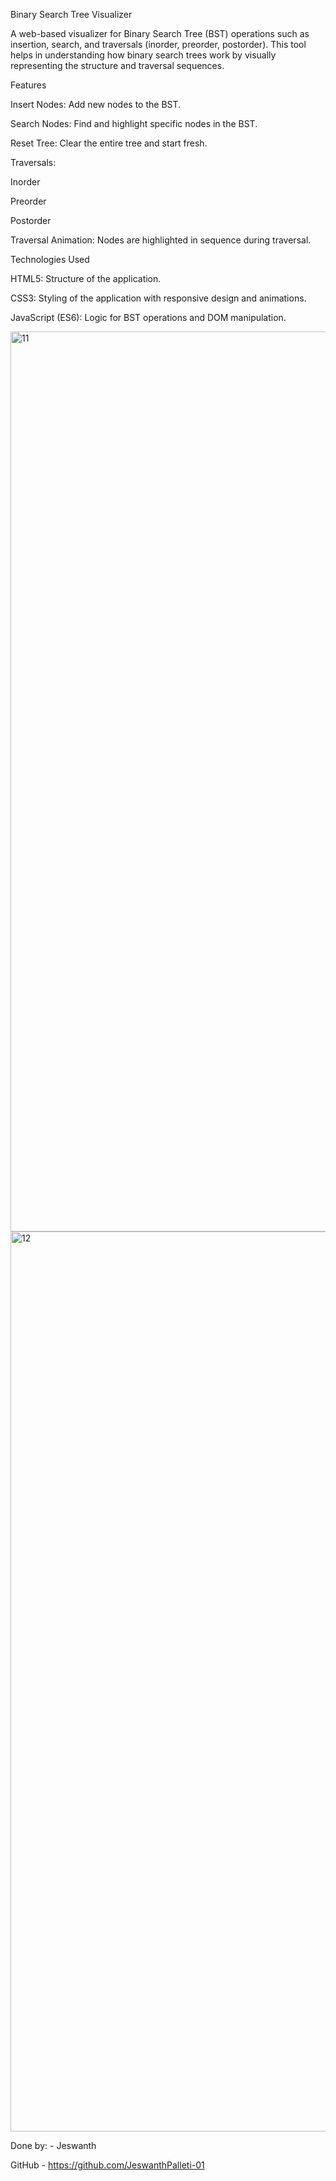 Binary Search Tree Visualizer

A web-based visualizer for Binary Search Tree (BST) operations such as insertion, search, and traversals (inorder, preorder, postorder). This tool helps in understanding how binary search trees work by visually representing the structure and traversal sequences.

Features

Insert Nodes: Add new nodes to the BST.

Search Nodes: Find and highlight specific nodes in the BST.

Reset Tree: Clear the entire tree and start fresh.

Traversals:

Inorder

Preorder

Postorder

Traversal Animation: Nodes are highlighted in sequence during traversal.

Technologies Used

HTML5: Structure of the application.

CSS3: Styling of the application with responsive design and animations.

JavaScript (ES6): Logic for BST operations and DOM manipulation.

<img width="1440" alt="11" src="https://github.com/user-attachments/assets/ce8bbc74-cad1-45b1-992f-2dc13c9e2f0b" />

<img width="1440" alt="12" src="https://github.com/user-attachments/assets/2b0122c7-92cf-4689-b1b1-ca7ae9871e7e" />

Done by: - Jeswanth 


GitHub - https://github.com/JeswanthPalleti-01
